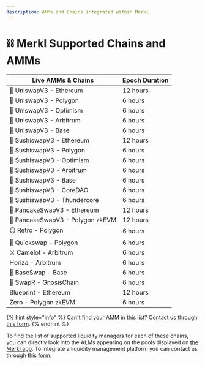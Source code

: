 ```yaml
---
description: AMMs and Chains integrated within Merkl
---
```


# ⛓ Merkl Supported Chains and AMMs

| Live AMMs & Chains               | Epoch Duration |
| -------------------------------- | -------------- |
| 🦄 UniswapV3 - Ethereum          | 12 hours       |
| 🦄 UniswapV3 - Polygon           | 6 hours        |
| 🦄 UniswapV3 - Optimism          | 6 hours        |
| 🦄 UniswapV3 - Arbitrum          | 6 hours        |
| 🦄 UniswapV3 - Base              | 6 hours        |
| 🍣 SushiswapV3 - Ethereum        | 12 hours       |
| 🍣 SushiswapV3 - Polygon         | 6 hours        |
| 🍣 SushiswapV3 - Optimism        | 6 hours        |
| 🍣 SushiswapV3 - Arbitrum        | 6 hours        |
| 🍣 SushiswapV3 - Base            | 6 hours        |
| 🍣 SushiswapV3 - CoreDAO         | 6 hours        |
| 🍣 SushiswapV3 - Thundercore     | 6 hours        |
| 🥞 PancakeSwapV3 - Ethereum      | 12 hours       |
| 🥞 PancakeSwapV3 - Polygon zkEVM | 12 hours       |
| 🪞 Retro - Polygon                | 6 hours        |
| 🐉 Quickswap - Polygon           | 6 hours        |
| ⚔️ Camelot - Arbitrum            | 6 hours        |
| Horiza - Arbitrum                | 6 hours        |
| 🔵 BaseSwap - Base               | 6 hours        |
| 🦉 SwapR - GnosisChain           | 6 hours        |
| Blueprint - Ethereum             | 12 hours       |
| Zero - Polygon zkEVM             | 6 hours        |

{% hint style="info" %}
Can't find your AMM in this list? Contact us through [this form](https://tally.so/r/3XJODP).
{% endhint %}

To find the list of supported liquidity managers for each of these chains, you can directly look into the ALMs appearing on the pools displayed on [the Merkl app](https://merkl.angle.money). To integrate a liquidity management platform you can contact us through [this form](https://tally.so/r/w4JYLr).
